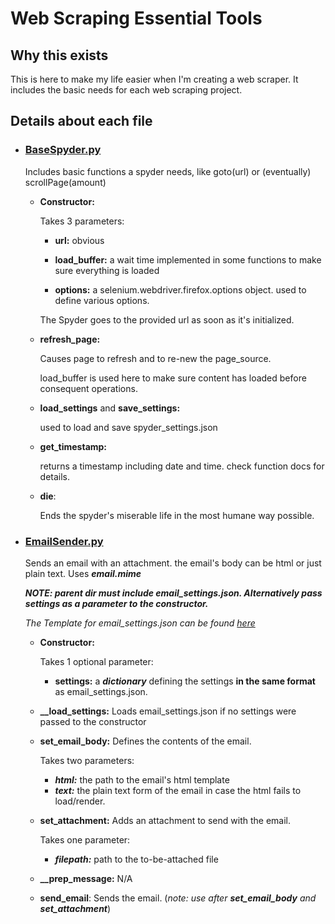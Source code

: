 # Web Scraping Essential Tools

## Why this exists
This is here to make my life easier when I'm creating a web scraper.
It includes the basic needs for each web scraping project.

## Details about each file

* ### [BaseSpyder.py](https://github.com/aziznal/WebScrapingEssentials/blob/master/BaseSpyder.py)

    Includes basic functions a spyder needs, like goto(url) or (eventually) scrollPage(amount)

    * **Constructor:**

        Takes 3 parameters:

        * **url:** obvious

        * **load_buffer:** a wait time implemented in some functions to make sure everything is loaded

        * **options:** a selenium.webdriver.firefox.options object. used to define various options.

        The Spyder goes to the provided url as soon as it's initialized.

    * **refresh_page:**
        
        Causes page to refresh and to re-new the page_source.

        load_buffer is used here to make sure content has loaded before consequent operations.

    * **load_settings** and **save_settings:**
    
        used to load and save spyder_settings.json

    * **get_timestamp:**

        returns a timestamp including date and time. check function docs for details.

    * **die**:

        Ends the spyder's miserable life in the most humane way possible.

* ### [EmailSender.py](https://github.com/aziznal/WebScrapingEssentials/blob/master/EmailSender.py)

    Sends an email with an attachment. the email's body can be html or just plain text. Uses ***email.mime***
    
    ***NOTE: parent dir must include email_settings.json. Alternatively pass settings as a parameter to the constructor.***

    *The Template for email_settings.json can be found [here](https://github.com/aziznal/WebScrapingEssentials/blob/master/email_settings.json)*

    * **Constructor:**
        
        Takes 1 optional parameter:
        * **settings:** a ***dictionary*** defining the settings **in the same format** as email_settings.json.

    * **__load_settings:** Loads email_settings.json if no settings were passed to the constructor
    * **set_email_body:** Defines the contents of the email.

        Takes two parameters:
        * ***html:*** the path to the email's html template
        * ***text:*** the plain text form of the email in case the html fails to load/render.

    * **set_attachment:** Adds an attachment to send with the email.

        Takes one parameter:
        * ***filepath:*** path to the to-be-attached file

    * **__prep_message:** N/A

    * **send_email**: Sends the email. (*note: use after ***set_email_body*** and ***set_attachment****) 